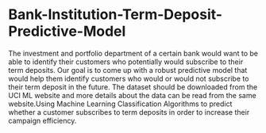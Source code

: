 # Bank-Institution-Term-Deposit-Predictive-Model
The investment and portfolio department of a certain bank would want to be able to identify their customers who potentially would subscribe to their term deposits. Our goal is to come up with a robust predictive model that would help them identify customers who would or would not subscribe to their term deposit in the future.
The dataset should be downloaded from the UCI ML website and more details about the data can be read from the same website.Using Machine Learning Classification Algorithms to predict whether a customer subscribes to term deposits in order to increase their campaign efficiency.


